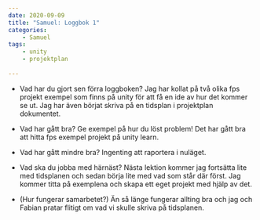 ```yaml
---
date: 2020-09-09
title: "Samuel: Loggbok 1"
categories: 
    - Samuel
tags:
    - unity
    - projektplan
    
---
```



- Vad har du gjort sen förra loggboken?
Jag har kollat på två olika fps projekt exempel som finns på unity för att få en ide av hur det kommer se ut.
Jag har även börjat skriva på en tidsplan i projektplan dokumentet.

- Vad har gått bra? Ge exempel på hur du löst problem!
Det har gått bra att hitta fps exempel projekt på unity learn.

- Vad har gått mindre bra? 
Ingenting att raportera i nuläget.

- Vad ska du jobba med härnäst?
Nästa lektion kommer jag fortsätta lite med tidsplanen och sedan börja lite med vad som står där först. Jag kommer titta på exemplena och skapa ett eget projekt med hjälp av det.

- (Hur fungerar samarbetet?)
Än så länge fungerar allting bra och jag och Fabian pratar flitigt om vad vi skulle skriva på tidsplanen.
